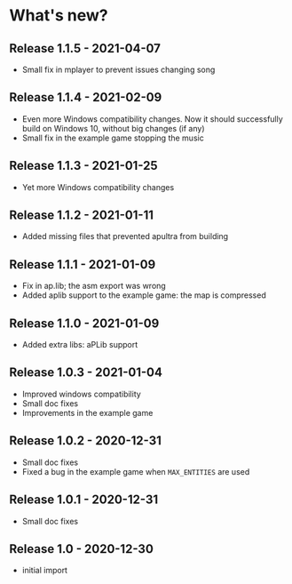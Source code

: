 # What's new?

## Release 1.1.5 - 2021-04-07

 - Small fix in mplayer to prevent issues changing song

## Release 1.1.4 - 2021-02-09

 - Even more Windows compatibility changes. Now it should successfully build on
   Windows 10, without big changes (if any)
 - Small fix in the example game stopping the music

## Release 1.1.3 - 2021-01-25

 - Yet more Windows compatibility changes

## Release 1.1.2 - 2021-01-11

 - Added missing files that prevented apultra from building

## Release 1.1.1 - 2021-01-09

 - Fix in ap.lib; the asm export was wrong
 - Added aplib support to the example game: the map is compressed

## Release 1.1.0 - 2021-01-09

 - Added extra libs: aPLib support

## Release 1.0.3 - 2021-01-04

 - Improved windows compatibility
 - Small doc fixes
 - Improvements in the example game

## Release 1.0.2 - 2020-12-31

  - Small doc fixes
  - Fixed a bug in the example game when `MAX_ENTITIES` are used

## Release 1.0.1 - 2020-12-31

  - Small doc fixes

## Release 1.0 - 2020-12-30

  - initial import

